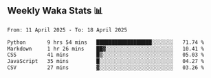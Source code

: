 ## Weekly Waka Stats 📊
<!--START_SECTION:waka-->

```txt
From: 11 April 2025 - To: 18 April 2025

Python       9 hrs 54 mins   ██████████████████░░░░░░░   71.74 %
Markdown     1 hr 26 mins    ██▓░░░░░░░░░░░░░░░░░░░░░░   10.41 %
CSS          41 mins         █▒░░░░░░░░░░░░░░░░░░░░░░░   05.03 %
JavaScript   35 mins         █░░░░░░░░░░░░░░░░░░░░░░░░   04.27 %
CSV          27 mins         ▓░░░░░░░░░░░░░░░░░░░░░░░░   03.26 %
```

<!--END_SECTION:waka-->

<!--

Here are some ideas to get you started:

- 🔭 I’m currently working on (way to add branches committed on)
- 🌱 I’m currently learning Web Frameworks and Machine Learning! (Lisp, JS (react & angular), Python, and __)
- 💬 Ask me about ...
- 📫 How to reach me: 
- 😄 Pronouns: He/Him/His
- ⚡ Fun fact: ...

that-recsys-lab
-->
